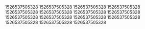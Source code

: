 1526537505328
1526537505328
1526537505328
1526537505328
1526537505328
1526537505328
1526537505328
1526537505328
1526537505328
1526537505328
1526537505328
1526537505328
1526537505328
1526537505328
1526537505328